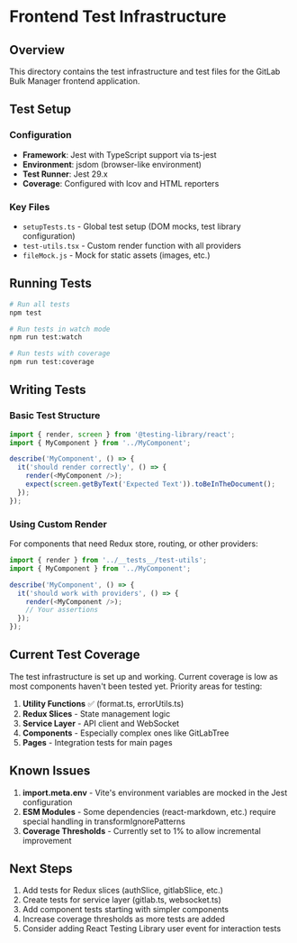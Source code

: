 # Frontend Test Infrastructure

## Overview
This directory contains the test infrastructure and test files for the GitLab Bulk Manager frontend application.

## Test Setup

### Configuration
- **Framework**: Jest with TypeScript support via ts-jest
- **Environment**: jsdom (browser-like environment)
- **Test Runner**: Jest 29.x
- **Coverage**: Configured with lcov and HTML reporters

### Key Files
- `setupTests.ts` - Global test setup (DOM mocks, test library configuration)
- `test-utils.tsx` - Custom render function with all providers
- `fileMock.js` - Mock for static assets (images, etc.)

## Running Tests

```bash
# Run all tests
npm test

# Run tests in watch mode
npm run test:watch

# Run tests with coverage
npm run test:coverage
```

## Writing Tests

### Basic Test Structure
```typescript
import { render, screen } from '@testing-library/react';
import { MyComponent } from '../MyComponent';

describe('MyComponent', () => {
  it('should render correctly', () => {
    render(<MyComponent />);
    expect(screen.getByText('Expected Text')).toBeInTheDocument();
  });
});
```

### Using Custom Render
For components that need Redux store, routing, or other providers:

```typescript
import { render } from '../__tests__/test-utils';
import { MyComponent } from '../MyComponent';

describe('MyComponent', () => {
  it('should work with providers', () => {
    render(<MyComponent />);
    // Your assertions
  });
});
```

## Current Test Coverage

The test infrastructure is set up and working. Current coverage is low as most components haven't been tested yet. Priority areas for testing:

1. **Utility Functions** ✅ (format.ts, errorUtils.ts)
2. **Redux Slices** - State management logic
3. **Service Layer** - API client and WebSocket
4. **Components** - Especially complex ones like GitLabTree
5. **Pages** - Integration tests for main pages

## Known Issues

1. **import.meta.env** - Vite's environment variables are mocked in the Jest configuration
2. **ESM Modules** - Some dependencies (react-markdown, etc.) require special handling in transformIgnorePatterns
3. **Coverage Thresholds** - Currently set to 1% to allow incremental improvement

## Next Steps

1. Add tests for Redux slices (authSlice, gitlabSlice, etc.)
2. Create tests for service layer (gitlab.ts, websocket.ts)
3. Add component tests starting with simpler components
4. Increase coverage thresholds as more tests are added
5. Consider adding React Testing Library user event for interaction tests